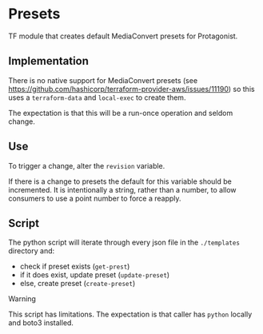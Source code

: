 # Presets

TF module that creates default MediaConvert presets for Protagonist.

## Implementation

There is no native support for MediaConvert presets (see https://github.com/hashicorp/terraform-provider-aws/issues/11190) so this uses a `terraform-data` and `local-exec` to create them.

The expectation is that this will be a run-once operation and seldom change. 

## Use

To trigger a change, alter the `revision` variable. 

If there is a change to presets the default for this variable should be incremented. It is intentionally a string, rather than a number, to allow consumers to use a point number to force a reapply.

## Script

The python script will iterate through every json file in the `./templates` directory and:

* check if preset exists (`get-prest`)
* if it does exist, update preset (`update-preset`)
* else, create preset (`create-preset`)

> [!WARNING]
> This script has limitations.
> The expectation is that caller has `python` locally and boto3 installed.